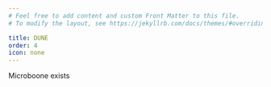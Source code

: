 ```yaml
---
# Feel free to add content and custom Front Matter to this file.
# To modify the layout, see https://jekyllrb.com/docs/themes/#overriding-theme-defaults

title: DUNE
order: 4
icon: none
---
```



Microboone exists